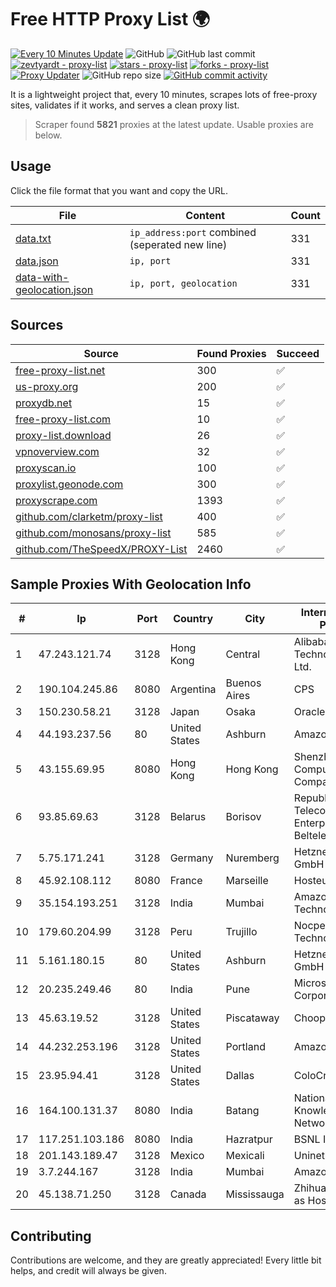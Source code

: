 
# Free HTTP Proxy List 🌍

[![Every 10 Minutes Update](https://github.com/mertguvencli/http-proxy-list/actions/workflows/main.yml/badge.svg?branch=main)](https://github.com/mertguvencli/http-proxy-list/actions/workflows/main.yml)
![GitHub](https://img.shields.io/github/license/mertguvencli/http-proxy-list)
![GitHub last commit](https://img.shields.io/github/last-commit/mertguvencli/http-proxy-list)
[![zevtyardt - proxy-list](https://img.shields.io/static/v1?label=zevtyardt&message=proxy-list&color=blue&logo=github)](https://github.com/zevtyardt/proxy-list "Go to GitHub repo")
[![stars - proxy-list](https://img.shields.io/github/stars/zevtyardt/proxy-list?style=social)](https://github.com/zevtyardt/proxy-list)
[![forks - proxy-list](https://img.shields.io/github/forks/zevtyardt/proxy-list?style=social)](https://github.com/zevtyardt/proxy-list)
[![Proxy Updater](https://github.com/zevtyardt/proxy-list/workflows/Proxy%20Updater/badge.svg)](https://github.com/zevtyardt/proxy-list/actions?query=workflow:"Proxy+Updater")
![GitHub repo size](https://img.shields.io/github/repo-size/zevtyardt/proxy-list)
[![GitHub commit activity](https://img.shields.io/github/commit-activity/m/zevtyardt/proxy-list?logo=commits)](https://github.com/zevtyardt/proxy-list/commits/main)

It is a lightweight project that, every 10 minutes, scrapes lots of free-proxy sites, validates if it works, and serves a clean proxy list.

> Scraper found **5821** proxies at the latest update. Usable proxies are below.

## Usage

Click the file format that you want and copy the URL.

|File|Content|Count|
|----|-------|-----|
|[data.txt](https://raw.githubusercontent.com/mertguvencli/http-proxy-list/main/proxy-list/data.txt)|`ip_address:port` combined (seperated new line)|331|
|[data.json](https://raw.githubusercontent.com/mertguvencli/http-proxy-list/main/proxy-list/data.json)|`ip, port`|331|
|[data-with-geolocation.json](https://raw.githubusercontent.com/mertguvencli/http-proxy-list/main/proxy-list/data-with-geolocation.json)|`ip, port, geolocation`|331|

## Sources

|Source|Found Proxies|Succeed|
|------|-------------|-------|
|[free-proxy-list.net](https://free-proxy-list.net)|300|✅|
|[us-proxy.org](https://www.us-proxy.org)|200|✅|
|[proxydb.net](http://proxydb.net)|15|✅|
|[free-proxy-list.com](https://free-proxy-list.com/?page=&port=&type%5B%5D=http&type%5B%5D=https&up_time=0&search=Search)|10|✅|
|[proxy-list.download](https://www.proxy-list.download/HTTP)|26|✅|
|[vpnoverview.com](https://vpnoverview.com/privacy/anonymous-browsing/free-proxy-servers)|32|✅|
|[proxyscan.io](https://www.proxyscan.io)|100|✅|
|[proxylist.geonode.com](https://proxylist.geonode.com/api/proxy-list?limit=300&page=1&sort_by=lastChecked&sort_type=desc&protocols=http,https)|300|✅|
|[proxyscrape.com](https://api.proxyscrape.com/v2/?request=displayproxies&protocol=http&timeout=10000&country=all&ssl=all&anonymity=all)|1393|✅|
|[github.com/clarketm/proxy-list](https://raw.githubusercontent.com/clarketm/proxy-list/master/proxy-list-raw.txt)|400|✅|
|[github.com/monosans/proxy-list](https://raw.githubusercontent.com/monosans/proxy-list/main/proxies/http.txt)|585|✅|
|[github.com/TheSpeedX/PROXY-List](https://raw.githubusercontent.com/TheSpeedX/PROXY-List/master/http.txt)|2460|✅|


## Sample Proxies With Geolocation Info

|#|Ip|Port|Country|City|Internet Service Provider|
|-|--|----|-------|----|-------------------------|
|1|47.243.121.74|3128|Hong Kong|Central|Alibaba (US) Technology Co., Ltd.|
|2|190.104.245.86|8080|Argentina|Buenos Aires|CPS|
|3|150.230.58.21|3128|Japan|Osaka|Oracle Corporation|
|4|44.193.237.56|80|United States|Ashburn|Amazon.com|
|5|43.155.69.95|8080|Hong Kong|Hong Kong|Shenzhen Tencent Computer Systems Company Limited|
|6|93.85.69.63|3128|Belarus|Borisov|Republican Unitary Telecommunication Enterprise Beltelecom|
|7|5.75.171.241|3128|Germany|Nuremberg|Hetzner Online GmbH|
|8|45.92.108.112|8080|France|Marseille|Hosteur SAS|
|9|35.154.193.251|3128|India|Mumbai|Amazon Technologies Inc.|
|10|179.60.204.99|3128|Peru|Trujillo|Nocperu-latin Technologies|
|11|5.161.180.15|80|United States|Ashburn|Hetzner Online GmbH|
|12|20.235.249.46|80|India|Pune|Microsoft Corporation|
|13|45.63.19.52|3128|United States|Piscataway|Choopa|
|14|44.232.253.196|3128|United States|Portland|Amazon.com, Inc.|
|15|23.95.94.41|3128|United States|Dallas|ColoCrossing|
|16|164.100.131.37|8080|India|Batang|National Knowledge Network|
|17|117.251.103.186|8080|India|Hazratpur|BSNL Internet|
|18|201.143.189.47|3128|Mexico|Mexicali|Uninet S.A. de C.V.|
|19|3.7.244.167|3128|India|Mumbai|Amazon.com, Inc.|
|20|45.138.71.250|3128|Canada|Mississauga|Zhihua Lu trading as HostHub|



## Contributing

Contributions are welcome, and they are greatly appreciated! Every
little bit helps, and credit will always be given.

